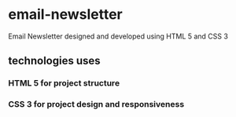 # email-newsletter
 Email Newsletter designed and developed using HTML 5 and CSS 3

## technologies uses
### HTML 5 for project structure
### CSS 3 for project design and responsiveness
